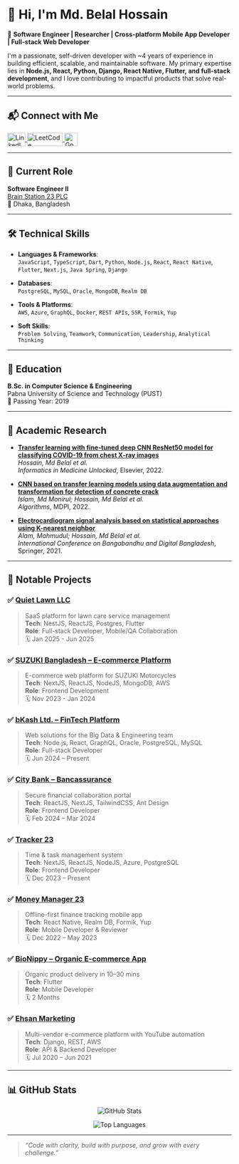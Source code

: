 # 👋 Hi, I'm Md. Belal Hossain

🚀 **Software Engineer | Researcher | Cross-platform Mobile App Developer | Full-stack Web Developer**

I'm a passionate, self-driven developer with ~4 years of experience in building efficient, scalable, and maintainable software. My primary expertise lies in **Node.js, React, Python, Django, React Native, Flutter, and full-stack development**, and I love contributing to impactful products that solve real-world problems.

---

## 📬 Connect with Me

<p>
  <a href="https://www.linkedin.com/in/belal-bh/" target="_blank">
    <img align="center" src="https://cdn.jsdelivr.net/npm/simple-icons@3.0.1/icons/linkedin.svg" alt="LinkedIn" height="30" width="40" />
  </a>
  <a href="https://leetcode.com/belal_bh/" target="_blank">
    <img align="center" src="https://assets.leetcode.com/static_assets/public/webpack_bundles/images/logo-dark.e99485d9b.svg" alt="LeetCode" height="30" width="80" />
  </a>
  <a href="https://scholar.google.com/citations?user=j_4Pi5gAAAAJ&hl=en" target="_blank">
    <img align="center" src="https://upload.wikimedia.org/wikipedia/commons/c/c7/Google_Scholar_logo.svg" alt="Google Scholar" height="30" width="30" />
  </a>
</p>

---

## 💼 Current Role

**Software Engineer II**  
[Brain Station 23 PLC](https://brainstation-23.com/)  
📍 Dhaka, Bangladesh

---

## 🛠️ Technical Skills

- **Languages & Frameworks**:  
  `JavaScript`, `TypeScript`, `Dart`, `Python`, `Node.js`, `React`, `React Native`, `Flutter`, `Next.js`, `Java Spring`, `Django`

- **Databases**:  
  `PostgreSQL`, `MySQL`, `Oracle`, `MongoDB`, `Realm DB`

- **Tools & Platforms**:  
  `AWS`, `Azure`, `GraphQL`, `Docker`, `REST APIs`, `SSR`, `Formik`, `Yup`

- **Soft Skills**:  
  `Problem Solving`, `Teamwork`, `Communication`, `Leadership`, `Analytical Thinking`

---

## 📘 Education

**B.Sc. in Computer Science & Engineering**  
Pabna University of Science and Technology (PUST)  
📆 Passing Year: 2019

---

## 🔬 Academic Research

- **[Transfer learning with fine-tuned deep CNN ResNet50 model for classifying COVID-19 from chest X-ray images](https://doi.org/10.1016/j.imu.2022.100916)**  
  *Hossain, Md Belal et al.*  
  _Informatics in Medicine Unlocked_, Elsevier, 2022.

- **[CNN based on transfer learning models using data augmentation and transformation for detection of concrete crack](https://www.mdpi.com/1999-4893/15/8/287)**  
  *Islam, Md Monirul; Hossain, Md Belal et al.*  
  _Algorithms_, MDPI, 2022.

- **[Electrocardiogram signal analysis based on statistical approaches using K-nearest neighbor](https://link.springer.com/chapter/10.1007/978-3-031-17181-9_12)**  
  *Alam, Mahmudul; Hossain, Md Belal et al.*  
  _International Conference on Bangabandhu and Digital Bangladesh_, Springer, 2021.

---

## 📌 Notable Projects

### ✅ [Quiet Lawn LLC](https://neonpestandlawn.com/)
> SaaS platform for lawn care service management  
**Tech**: NestJS, ReactJS, Postgres, Flutter  
**Role**: Full-stack Developer, Mobile/QA Collaboration  
🗓️ Jan 2025 - Jun 2025

### ✅ [SUZUKI Bangladesh – E-commerce Platform](https://suzuki.com.bd/)
> E-commerce web platform for SUZUKI Motorcycles  
**Tech**: NextJS, ReactJS, NodeJS, MongoDB, AWS  
**Role**: Frontend Development  
🗓️ Nov 2023 - Jan 2024

### ✅ [bKash Ltd. – FinTech Platform](https://www.bkash.com/)
> Web solutions for the Big Data & Engineering team  
**Tech**: Node.js, React, GraphQL, Oracle, PostgreSQL, MySQL  
**Role**: Full-stack Developer  
🗓️ Jun 2024 – Present

### ✅ [City Bank – Bancassurance](https://citybankplc.com/bancassurance)
> Secure financial collaboration portal  
**Tech**: ReactJS, NextJS, TailwindCSS, Ant Design  
**Role**: Frontend Developer  
🗓️ Feb 2024 – Mar 2024

### ✅ [Tracker 23](https://app.timetracker23.com/)
> Time & task management system  
**Tech**: NextJS, ReactJS, NodeJS, Azure, PostgreSQL  
**Role**: Frontend Developer  
🗓️ Dec 2023 – Present

### ✅ [Money Manager 23](https://play.google.com/store/apps/details?id=com.moneymanager23)
> Offline-first finance tracking mobile app  
**Tech**: React Native, Realm DB, Formik, Yup  
**Role**: Mobile Developer & Reviewer  
🗓️ Dec 2022 – May 2023

### ✅ [BioNippy – Organic E-commerce App](https://bionippy.com/)
> Organic product delivery in 10–30 mins  
**Tech**: Flutter  
**Role**: Mobile Developer  
🗓️ 2 Months

### ✅ [Ehsan Marketing](https://ehsanmarketing.com/)
> Multi-vendor e-commerce platform with YouTube automation  
**Tech**: Django, REST, AWS  
**Role**: API & Backend Developer  
🗓️ Jul 2020 – Jun 2021

---

## 📊 GitHub Stats

<p align="center">
  <img src="https://github-readme-stats.vercel.app/api?username=belal-bh&show_icons=true&theme=tokyonight" alt="GitHub Stats" />
</p>

<p align="center">
  <img src="https://github-readme-stats.vercel.app/api/top-langs/?username=belal-bh&layout=compact&theme=tokyonight" alt="Top Languages" />
</p>

---

> _“Code with clarity, build with purpose, and grow with every challenge.”_
